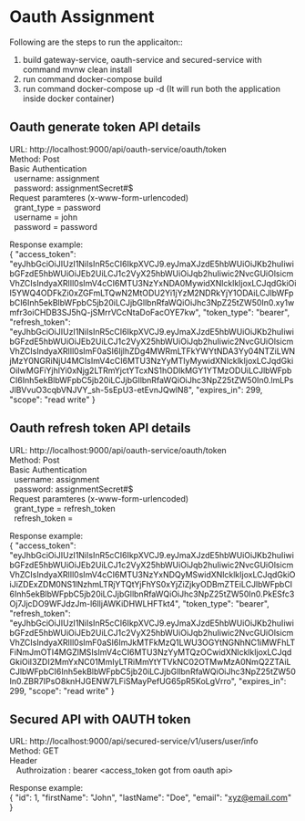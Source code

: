 # Oauth Assignment

Following are the steps to run the applicaiton::
  1) build gateway-service, oauth-service and secured-service with command mvnw clean install
  2) run command docker-compose build 
  3) run command docker-compose up -d (It will run both the application inside docker container)
  
 ## Oauth generate token API details
 
  URL: http://localhost:9000/api/oauth-service/oauth/token <br/>
  Method: Post <br/>
  Basic Authentication <br/>
  &nbsp;&nbsp;username: assignment  <br/>
  &nbsp;&nbsp;password: assignmentSecret#$  <br/>
  Request paramteres (x-www-form-urlencoded) <br/>
  &nbsp;&nbsp;grant_type = password  <br/>
  &nbsp;&nbsp;username = john  <br/>
  &nbsp;&nbsp;password = password  <br/>
    
  Response example:  <br/>
  {
    "access_token": "eyJhbGciOiJIUzI1NiIsInR5cCI6IkpXVCJ9.eyJmaXJzdE5hbWUiOiJKb2huIiwibGFzdE5hbWUiOiJEb2UiLCJ1c2VyX25hbWUiOiJqb2huIiwic2NvcGUiOlsicmVhZCIsIndyaXRlIl0sImV4cCI6MTU3NzYxNDA0MywidXNlcklkIjoxLCJqdGkiOiI5YWQ4ODFkZi0xZGFmLTQwN2MtODU2Yi1jYzM2NDRkYjY1ODAiLCJlbWFpbCI6Inh5ekBlbWFpbC5jb20iLCJjbGllbnRfaWQiOiJhc3NpZ25tZW50In0.xy1wmfr3oiCHDB3SJ5hQ-jSMrrVCcNtaDoFacOYE7kw",
    "token_type": "bearer",
    "refresh_token": "eyJhbGciOiJIUzI1NiIsInR5cCI6IkpXVCJ9.eyJmaXJzdE5hbWUiOiJKb2huIiwibGFzdE5hbWUiOiJEb2UiLCJ1c2VyX25hbWUiOiJqb2huIiwic2NvcGUiOlsicmVhZCIsIndyaXRlIl0sImF0aSI6IjlhZDg4MWRmLTFkYWYtNDA3Yy04NTZiLWNjMzY0NGRiNjU4MCIsImV4cCI6MTU3NzYyMTIyMywidXNlcklkIjoxLCJqdGkiOiIwMGFiYjhlYi0xNjg2LTRmYjctYTcxNS1hODlkMGY1YTMzODUiLCJlbWFpbCI6Inh5ekBlbWFpbC5jb20iLCJjbGllbnRfaWQiOiJhc3NpZ25tZW50In0.lmLPsJlBVvuO3cqbVNJVY_sh-5sEpU3-etEvnJQwlN8",
    "expires_in": 299,
    "scope": "read write"
}  <br/>

 ## Oauth refresh token API details

URL: http://localhost:9000/api/oauth-service/oauth/token  <br/>
Method: Post  <br/>
Basic Authentication  <br/>
&nbsp;&nbsp;username: assignment  <br/>
&nbsp;&nbsp;password: assignmentSecret#$  <br/>
Request paramteres (x-www-form-urlencoded)  <br/>
&nbsp;&nbsp;grant_type = refresh_token  <br/>
&nbsp;&nbsp;refresh_token = <refresh token got in oauth token api response>  <br/>

Response example:  <br/>
      {
    "access_token": "eyJhbGciOiJIUzI1NiIsInR5cCI6IkpXVCJ9.eyJmaXJzdE5hbWUiOiJKb2huIiwibGFzdE5hbWUiOiJEb2UiLCJ1c2VyX25hbWUiOiJqb2huIiwic2NvcGUiOlsicmVhZCIsIndyaXRlIl0sImV4cCI6MTU3NzYxNDQyMSwidXNlcklkIjoxLCJqdGkiOiJiZDExZDM0NS1lNzhmLTRjYTQtYjFhYS0xYjZiZjkyODBmZTEiLCJlbWFpbCI6Inh5ekBlbWFpbC5jb20iLCJjbGllbnRfaWQiOiJhc3NpZ25tZW50In0.PkESfc3Oj7JjcDO9WFJdzJm-l6lljAWKiDHWLHFTkt4",
    "token_type": "bearer",
    "refresh_token": "eyJhbGciOiJIUzI1NiIsInR5cCI6IkpXVCJ9.eyJmaXJzdE5hbWUiOiJKb2huIiwibGFzdE5hbWUiOiJEb2UiLCJ1c2VyX25hbWUiOiJqb2huIiwic2NvcGUiOlsicmVhZCIsIndyaXRlIl0sImF0aSI6ImJkMTFkMzQ1LWU3OGYtNGNhNC1iMWFhLTFiNmJmOTI4MGZlMSIsImV4cCI6MTU3NzYyMTQzOCwidXNlcklkIjoxLCJqdGkiOiI3ZDI2MmYxNC01MmIyLTRiMmYtYTVkNC02OTMwMzA0NmQ2ZTAiLCJlbWFpbCI6Inh5ekBlbWFpbC5jb20iLCJjbGllbnRfaWQiOiJhc3NpZ25tZW50In0.ZBR7IPsO8knHJGENW7LFiSMayPefUG65pR5KoLgVrro",
    "expires_in": 299,
    "scope": "read write"
}


 ## Secured API with OAUTH token

URL: http://localhost:9000/api/secured-service/v1/users/user/info  <br/>
Method: GET  <br/>
Header  <br/>
&nbsp;&nbsp; Authroization : bearer <access_token got from oauth api> <br/>

Response example:  <br/>
{
    "id": 1,
    "firstName": "John",
    "lastName": "Doe",
    "email": "xyz@email.com"
}
